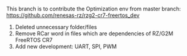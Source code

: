 This branch is to contribute the Optimization env from master branch: https://github.com/renesas-rz/rzg2-cr7-freertos_dev
1. Deleted unnecessary folder/files 
2. Remove RCar word in files which are dependencies of RZ/G2M FreeRTOS CR7
3. Add new development: UART, SPI, PWM
